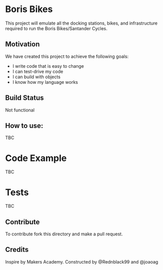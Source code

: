 # Boris Bikes

This project will emulate all the docking stations, bikes, and infrastructure required to run the Boris Bikes/Santander Cycles.

## Motivation

We have created this project to achieve the following goals:

* I write code that is easy to change
* I can test-drive my code
* I can build with objects
* I know how my language works

## Build Status

Not functional

## How to use:

TBC

# Code Example

TBC

# Tests

TBC

## Contribute

To contribute fork this directory and make a pull request.

## Credits

Inspire by Makers Academy. Constructed by @Rednblack99 and @joaoag
